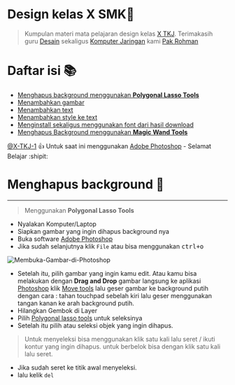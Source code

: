# Design kelas X SMK🌿

> Kumpulan materi mata pelajaran design kelas [X TKJ](bg.md).
  Terimakasih guru [Desain](bg.md) sekaligus [Komputer Jaringan](bg.md) kami [Pak Rohman](bg.md)

# Daftar isi 📚

- [Menghapus background menggunakan <b>Polygonal Lasso Tools</b>](menghapusbackground.md)
- [Menambahkan gambar](bg.md)
- [Menambahkan text](bg.md)
- [Menambahkan style ke text](bg.md)
- [Menginstall sekaligus menggunakan font dari hasil download](bg.md)
- [Menghapus Background menggunakan <b>Magic Wand Tools</b>](bg.md)

[@X-TKJ-1](kbd.md) :+1: Untuk saat ini menggunakan [Adobe Photoshop](Photoshop.md) - Selamat Belajar  :shipit:

# Menghapus background 🍂
  <hr>

  > Menggunakan <b>Polygonal Lasso Tools</b>

 - Nyalakan Komputer/Laptop
 - Siapkan gambar yang ingin dihapus background nya
 - Buka software [Adobe Photoshop](db.md)
 - Jika sudah selanjutnya klik ``File`` atau bisa menggunakan <kbd>ctrl</kbd><kbd>+</kbd><kbd>o</kbd>

 ![Membuka-Gambar-di-Photoshop](https://user-images.githubusercontent.com/107765982/187202946-ab6c43aa-6bd5-4e4d-b589-e2d4cbdf1e8b.png)

 - Setelah itu, pilih gambar yang ingin kamu edit. Atau kamu bisa melakukan dengan <b>Drag and Drop</b> gambar langsung ke aplikasi [Photoshop](a.md)
   klik [Move tools](kbd.md) lalu geser gambar ke background putih dengan cara :
   tahan touchpad sebelah kiri lalu geser menggunakan tangan kanan ke arah background putih.
 - Hilangkan Gembok di Layer
 - Pilih [Polygonal lasso tools](pn.md) untuk seleksinya
 - Setelah itu pilih atau seleksi objek yang ingin dihapus.
  > Untuk menyeleksi bisa menggunakan klik satu kali lalu seret / ikuti kontur yang ingin dihapus. 
    untuk berbelok bisa dengan klik satu kali lalu seret.
 - Jika sudah seret ke titik awal menyeleksi.
 - lalu kelik ``del``
